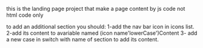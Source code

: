 this is the landing page project that make a page content by js code not html code only 


to add an additional section you should:
1-add the nav bar icon in icons list.
2-add its content to avariable named (icon name'lowerCase')Content 
3- add a new case in switch with name of section to add its content.
